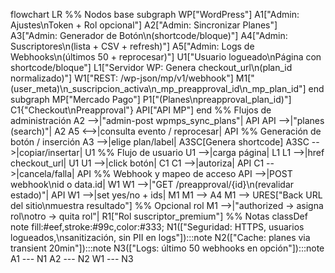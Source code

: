 flowchart LR
  %% Nodos base
  subgraph WP["WordPress"]
    A1["Admin: Ajustes\nToken + Rol opcional"]
    A2["Admin: Sincronizar Planes"]
    A3["Admin: Generador de Botón\n(shortcode/bloque)"]
    A4["Admin: Suscriptores\n(lista + CSV + refresh)"]
    A5["Admin: Logs de Webhooks\n(últimos 50 + reprocesar)"]
    U1["Usuario logueado\nPágina con shortcode/bloque"]
    L1["Servidor WP: Genera checkout_url\n(plan_id normalizado)"]
    W1["REST: /wp-json/mp/v1/webhook"]
    M1["(user_meta)\n_suscripcion_activa\n_mp_preapproval_id\n_mp_plan_id"]
  end
  subgraph MP["Mercado Pago"]
    P1["(Planes\npreapproval_plan_id)"]
    C1{"Checkout\nPreapproval"}
    API["API MP"]
  end
  %% Flujos de administración
  A2 -->|"admin-post wpmps_sync_plans"| API
  API -->|"planes (search)"| A2
  A5 <-->|consulta evento / reprocesar| API
  %% Generación de botón / inserción
  A3 -->|elige plan/label| A3SC[Genera shortcode]
  A3SC -->|copiar/insertar| U1
  %% Flujo de usuario
  U1 -->|carga página| L1
  L1 -->|href checkout_url| U1
  U1 -->|click botón| C1
  C1 -->|autoriza| API
  C1 -->|cancela/falla| API
  %% Webhook y mapeo de acceso
  API -->|POST webhook\nid o data.id| W1
  W1 -->|"GET /preapproval/{id}\n(revalidar estado)"| API
  W1 -->|set yes/no + ids| M1
  M1 --> A4
  M1 --> URES["Back URL del sitio\nmuestra resultado"]
  %% Opcional rol
  M1 -->|"authorized → asigna rol\notro → quita rol"| R1["Rol suscriptor_premium"]
  %% Notas
  classDef note fill:#eef,stroke:#99c,color:#333;
  N1(["Seguridad: HTTPS, usuarios logueados,\nsanitización, sin PII en logs"]):::note
  N2(["Cache: planes via transient 20min"]):::note
  N3(["Logs: último 50 webhooks en opción"]):::note
  A1 --- N1
  A2 --- N2
  W1 --- N3
